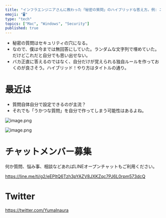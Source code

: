 ```yaml
---
title: "インフラエンジニアさんに教わった「秘密の質問」のハイブリッドな答え方。例: ニックネームを聞かれたら国の名前を答える。"
emoji: "🖥"
type: "tech"
topics: ["Mac", "Windows", "Security"]
published: true
---
```


- 秘密の質問はセキュリティの穴になる。
- なので、僕は今までは無回答にしていた。ランダムな文字列で埋めていた。だけどこれだと自分でも思い出せない。
- バカ正直に答えるのではなく、自分だけが覚えられる独自ルールを作っておくのが良さそう。ハイブリッド！やり方はタイトルの通り。

# 最近は

- 質問自体自分で設定できるのが主流？
- それでも「うかつな質問」を自分で作ってしまう可能性はあるよね。

![image.png](https://qiita-image-store.s3.amazonaws.com/0/89618/51baac2e-3002-cae6-8585-792c56811b51.png)

![image.png](https://qiita-image-store.s3.amazonaws.com/0/89618/0ca5dad0-cb72-5345-1957-0cb1da94b4ee.png)











<!-- Update From Qiita API -->

# チャットメンバー募集


何か質問、悩み事、相談などあればLINEオープンチャットもご利用ください。

https://line.me/ti/g2/eEPltQ6Tzh3pYAZV8JXKZqc7PJ6L0rpm573dcQ





# Twitter


https://twitter.com/YumaInaura


<!-- Update From Qiita API -->


